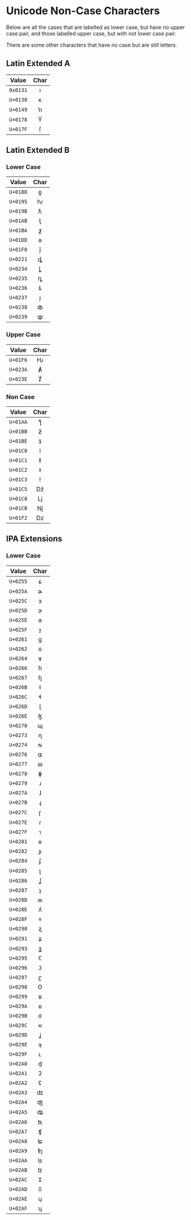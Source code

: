 # Unicode Non-Case Characters

Below are all the cases that are labelled as lower case, but have no upper case pair, and those labelled upper case, but with not lower case pair.

There are some other characters that have no case but are still letters.

## Latin Extended A

|Value|Char|
|---|:---:|
|`0x0131`|&#x0131;|
|`U+0138`|&#x0138;|
|`U+0149`|&#x0149;|
|`U+0178`|&#x0178;|
|`U+017F`|&#x017F;|

## Latin Extended B

### Lower Case

|Value|Char|
|---|:---:|
|`U+018D`|&#x018D;|
|`U+0195`|&#x0195;|
|`U+019B`|&#x019B;|
|`U+01AB`|&#x01AB;|
|`U+01BA`|&#x01BA;|
|`U+01DD`|&#x01DD;|
|`U+01F0`|&#x01F0;|
|`U+0221`|&#x0221;|
|`U+0234`|&#x0234;|
|`U+0235`|&#x0235;|
|`U+0236`|&#x0236;|
|`U+0237`|&#x0237;|
|`U+0238`|&#x0238;|
|`U+0239`|&#x0239;|

### Upper Case

|Value|Char|
|---|:---:|
|`U+01F6`|&#x01F6;|
|`U+023A`|&#x023A;|
|`U+023E`|&#x023E;|

### Non Case

|Value|Char|
|---|:---:|
|`U+01AA`|&#x01AA;|
|`U+01BB`|&#x01BB;|
|`U+01BE`|&#x01BE;|
|`U+01C0`|&#x01C0;|
|`U+01C1`|&#x01C1;|
|`U+01C2`|&#x01C2;|
|`U+01C3`|&#x01C3;|
|`U+01C5`|&#x01C5;|
|`U+01C8`|&#x01C8;|
|`U+01CB`|&#x01CB;|
|`U+01F2`|&#x01F2;|

## IPA Extensions

### Lower Case

|Value|Char|
|---|:---:|
|`U+0255`|&#x0255;|
|`U+025A`|&#x025A;|
|`U+025C`|&#x025C;|
|`U+025D`|&#x025D;|
|`U+025E`|&#x025E;|
|`U+025F`|&#x025F;|
|`U+0261`|&#x0261;|
|`U+0262`|&#x0262;|
|`U+0264`|&#x0264;|
|`U+0266`|&#x0266;|
|`U+0267`|&#x0267;|
|`U+026B`|&#x026B;|
|`U+026C`|&#x026C;|
|`U+026D`|&#x026D;|
|`U+026E`|&#x026E;|
|`U+0270`|&#x0270;|
|`U+0273`|&#x0273;|
|`U+0274`|&#x0274;|
|`U+0276`|&#x0276;|
|`U+0277`|&#x0277;|
|`U+0278`|&#x0278;|
|`U+0279`|&#x0279;|
|`U+027A`|&#x027A;|
|`U+027B`|&#x027B;|
|`U+027C`|&#x027C;|
|`U+027E`|&#x027E;|
|`U+027F`|&#x027F;|
|`U+0281`|&#x0281;|
|`U+0282`|&#x0282;|
|`U+0284`|&#x0284;|
|`U+0285`|&#x0285;|
|`U+0286`|&#x0286;|
|`U+0287`|&#x0287;|
|`U+028D`|&#x028D;|
|`U+028E`|&#x028E;|
|`U+028F`|&#x028F;|
|`U+0290`|&#x0290;|
|`U+0291`|&#x0291;|
|`U+0293`|&#x0293;|
|`U+0295`|&#x0295;|
|`U+0296`|&#x0296;|
|`U+0297`|&#x0297;|
|`U+0298`|&#x0298;|
|`U+0299`|&#x0299;|
|`U+029A`|&#x029A;|
|`U+029B`|&#x029B;|
|`U+029C`|&#x029C;|
|`U+029D`|&#x029D;|
|`U+029E`|&#x029E;|
|`U+029F`|&#x029F;|
|`U+02A0`|&#x02A0;|
|`U+02A1`|&#x02A1;|
|`U+02A2`|&#x02A2;|
|`U+02A3`|&#x02A3;|
|`U+02A4`|&#x02A4;|
|`U+02A5`|&#x02A5;|
|`U+02A6`|&#x02A6;|
|`U+02A7`|&#x02A7;|
|`U+02A8`|&#x02A8;|
|`U+02A9`|&#x02A9;|
|`U+02AA`|&#x02AA;|
|`U+02AB`|&#x02AB;|
|`U+02AC`|&#x02AC;|
|`U+02AD`|&#x02AD;|
|`U+02AE`|&#x02AE;|
|`U+02AF`|&#x02AF;|
